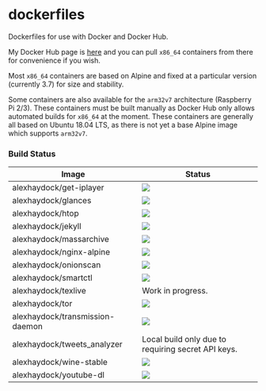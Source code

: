 # dockerfiles
Dockerfiles for use with Docker and Docker Hub.

My Docker Hub page is [here](https://hub.docker.com/u/alexhaydock/) and you can pull `x86_64` containers from there for convenience if you wish.

Most `x86_64` containers are based on Alpine and fixed at a particular version (currently 3.7) for size and stability.

Some containers are also available for the `arm32v7` architecture (Raspberry Pi 2/3). These containers must be built manually as Docker Hub only allows automated builds for `x86_64` at the moment. These containers are generally all based on Ubuntu 18.04 LTS, as there is not yet a base Alpine image which supports `arm32v7`.

### Build Status
| Image | Status |
|-------------------------|-------|
| alexhaydock/get-iplayer | [![](https://images.microbadger.com/badges/image/alexhaydock/get-iplayer.svg)](https://hub.docker.com/r/alexhaydock/get-iplayer "Badge") |
| alexhaydock/glances | [![](https://images.microbadger.com/badges/image/alexhaydock/glances.svg)](https://hub.docker.com/r/alexhaydock/glances "Badge") |
| alexhaydock/htop | [![](https://images.microbadger.com/badges/image/alexhaydock/htop.svg)](https://hub.docker.com/r/alexhaydock/htop "Badge") |
| alexhaydock/jekyll | [![](https://images.microbadger.com/badges/image/alexhaydock/jekyll.svg)](https://hub.docker.com/r/alexhaydock/jekyll "Badge") |
| alexhaydock/massarchive | [![](https://images.microbadger.com/badges/image/alexhaydock/massarchive.svg)](https://hub.docker.com/r/alexhaydock/massarchive "Badge") |
| alexhaydock/nginx-alpine | [![](https://images.microbadger.com/badges/image/alexhaydock/nginx-alpine.svg)](https://hub.docker.com/r/alexhaydock/nginx-alpine "Badge") |
| alexhaydock/onionscan | [![](https://images.microbadger.com/badges/image/alexhaydock/onionscan.svg)](https://hub.docker.com/r/alexhaydock/onionscan "Badge") |
| alexhaydock/smartctl | [![](https://images.microbadger.com/badges/image/alexhaydock/smartctl.svg)](https://hub.docker.com/r/alexhaydock/smartctl "Badge") |
| alexhaydock/texlive | Work in progress. |
| alexhaydock/tor | [![](https://images.microbadger.com/badges/image/alexhaydock/tor.svg)](https://hub.docker.com/r/alexhaydock/tor "Badge") |
| alexhaydock/transmission-daemon | [![](https://images.microbadger.com/badges/image/alexhaydock/transmission-daemon.svg)](https://hub.docker.com/r/alexhaydock/transmission-daemon "Badge") |
| alexhaydock/tweets_analyzer | Local build only due to requiring secret API keys. |
| alexhaydock/wine-stable | [![](https://images.microbadger.com/badges/image/alexhaydock/wine-stable.svg)](https://hub.docker.com/r/alexhaydock/wine-stable "Badge") |
| alexhaydock/youtube-dl | [![](https://images.microbadger.com/badges/image/alexhaydock/youtube-dl.svg)](https://hub.docker.com/r/alexhaydock/youtube-dl "Badge") |
